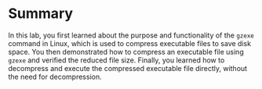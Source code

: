 # Summary

In this lab, you first learned about the purpose and functionality of the `gzexe` command in Linux, which is used to compress executable files to save disk space. You then demonstrated how to compress an executable file using `gzexe` and verified the reduced file size. Finally, you learned how to decompress and execute the compressed executable file directly, without the need for decompression.

